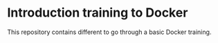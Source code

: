 # Introduction training to Docker

This repository contains different to go through a basic Docker training.
